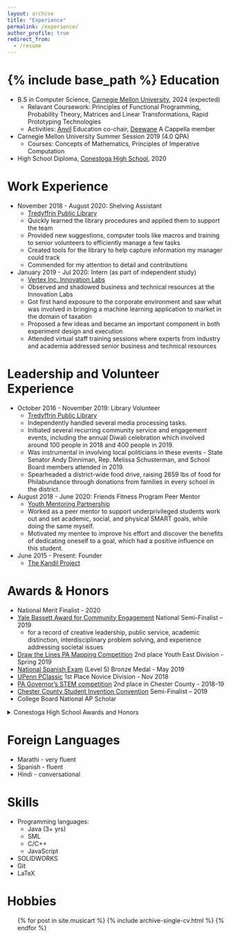 ```yaml
---
layout: archive
title: "Experience"
permalink: /experience/
author_profile: true
redirect_from:
  - /resume
---
```


{% include base_path %}
Education
======
* B.S in Computer Science, [Carnegie Mellon University](https://www.cs.cmu.edu/), 2024 (expected)
  * Relavant Coursework: Principles of Functional Programming, Probability Theory, Matrices and Linear Transformations, Rapid Prototyping Technologies
  * Activities: [Anvil](https://cmuanvil.wordpress.com/) Education co-chair, [Deewane](https://cmudeewane.com/) A Cappella member
* Carnegie Mellon University Summer Session 2019 (4.0 QPA)
  * Courses: Concepts of Mathematics, Principles of Imperative Computation
* High School Diploma, [Conestoga High School](https://www.tesd.net/stoga), 2020

Work Experience
======
* November 2018 - August 2020: Shelving Assistant
  * [Tredyffrin Public Library](https://www.tredyffrinlibraries.org/tredyffrin-public-library/general-information/)
  * Quickly learned the library procedures and applied them to support the team
  * Provided new suggestions, computer tools like macros and training to senior volunteers to efficiently manage a few tasks
  * Created tools for the library to help capture information my manager could track
  * Commended for my attention to detail and contributions
* January 2019 - Jul 2020: Intern (as part of independent study)
  * [Vertex Inc. Innovation Labs](https://www.vertexinc.com/vertex-innovation-labs/overview)
  * Observed and shadowed business and technical resources at the Innovation Labs
  * Got first hand exposure to the corporate environment and saw what was involved in bringing a machine learning application to market in the domain of taxation
  * Proposed a few ideas and became an important component in both experiment design and execution
  * Attended virtual staff training sessions where experts from industry and academia addressed senior business and technical resources

Leadership and Volunteer Experience
======
* October 2016 - November 2019: Library Volunteer
  * [Tredyffrin Public Library](https://www.tredyffrinlibraries.org/tredyffrin-public-library/general-information/)
  * Independently handled several media processing tasks.
  * Initiated several recurring community service and engagement events, including the annual Diwali celebration which involved around 100 people in 2018 and 400 people in 2019.
  * Was instrumental in involving local politicians in these events - State Senator Andy Dinniman, Rep. Melissa Schusterman, and School Board members attended in 2019.
  * Spearheaded a district-wide food drive, raising 2659 lbs of food for Philabundance through donations from families in every school in the district.
* August 2018 - June 2020: Friends Fitness Program Peer Mentor
  * [Youth Mentoring Partnership](https://youthmp.org/programs/)
  * Worked as a peer mentor to support underprivileged students work out and set academic, social, and physical SMART goals, while doing the same myself.
  * Motivated my mentee to improve his effort and discover the benefits of dedicating oneself to a goal, which had a positive influence on this student.
* June 2015 - Present: Founder
  * [The Kandil Project](https://mdkar.github.io/music+art/kandil-project/)

Awards & Honors
======
* National Merit Finalist - 2020
* [Yale Bassett Award for Community Engagement](https://news.yale.edu/2019/04/23/yale-honors-high-school-juniors-who-are-making-difference-world) National Semi-Finalist – 2019
  * for a record of creative leadership, public service, academic distinction, interdisciplinary problem solving, and experience addressing societal issues
* [Draw the Lines PA Mapping Competition](https://drawthelinespa.org/about-us/team-main-line-line-drawers-2nd-youth-east) 2nd place Youth East Division - Spring 2019
* [National Spanish Exam](https://www.nationalspanishexam.org/) (Level 5) Bronze Medal - May 2019
* [UPenn PClassic](https://pclassic.org/) 1st Place Novice Division - Nov 2018
* [PA Governor’s STEM competition](https://www.cciu.org/JOBS1st) 2nd place in Chester County - 2018-19
* [Chester County Student Invention Convention](https://www.cciu.org/INVENT) Semi-Finalist – 2019
* College Board National AP Scholar

<details>
<summary> Conestoga High School Awards and Honors </summary>

  * US Air Force Math and Science Award - June 2020
  * Choir Director's Award - June 2020
  * PMEA District 12 Choir - 2019 and 2020
  * Rochester Institute of Technology Innovation and Creativity Award - May 2019
    * Conestoga Junior Award for Creativity, Innovation, Leadership and Academic Excellence
  * Conestoga Service and Leadership Award - 2017, 2018, 2019, and 2020
    * Students are honored for contributing their time and energy to making CHS a special place
  * Chester County Academic Competition (JV) 1st place - 2018
  * Distinguised Honor Roll - 2017, 2018, 2019, 2020
    * Achieving 95 average or higher for all numerically-graded major subjects.
  * National Honor Society
  * Tri-M Music Honor Society
</details>

Foreign Languages
======
* Marathi - very fluent
* Spanish - fluent
* Hindi - conversational

Skills
======
* Programming languages:
  * Java (3+ yrs)
  * SML
  * C/C++
  * JavaScript
* SOLIDWORKS
* Git
* LaTeX

Hobbies
======
<ul>{% for post in site.musicart %}
  {% include archive-single-cv.html %}
{% endfor %}</ul>